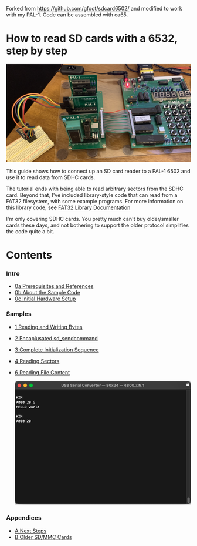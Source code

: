 Forked from https://github.com/gfoot/sdcard6502/ and modified to work with my PAL-1. Code can be assembled with ca65.

# How to read SD cards with a 6532, step by step

<img src="img/PALsdcardreader6502.jpg" title="SD card reader in a circuit">

This guide shows how to connect up an SD card reader to a PAL-1 6502 and use it to read data from SDHC cards.

The tutorial ends with being able to read arbitrary sectors from the SDHC card.
Beyond that, I've included library-style code that can read from a FAT32 filesystem,
with some example programs.  For more information on this library code, see
[FAT32 Library Documentation](doc/FAT32Library.md)

I'm only covering SDHC cards.  You pretty much can't buy older/smaller
cards these days, and not bothering to support the older protocol simplifies
the code quite a bit.

# Contents

### Intro
* [0a Prerequisites and References](doc/0a_Prereqs.md)
* [0b About the Sample Code](doc/0b_SampleCode.md)
* [0c Initial Hardware Setup](doc/0c_HardwareSetup.md)

### Samples
* [1  Reading and Writing Bytes](doc/1_ReadingWritingBytes.md)
* [2  Encaplusated sd\_sendcommand](doc/2_SendCommand.md)
* [3  Complete Initialization Sequence](doc/3_Initialization.md)
* [4  Reading Sectors](doc/4_ReadingSectors.md)
* [6  Reading File Content](src/test_dumpfile.s)
  
  <img src="img/Hello%20World.png" title="test_dumpfile.s output">
  
### Appendices
* [A  Next Steps](doc/A_NextSteps.md)
* [B  Older SD/MMC Cards](doc/B_OlderCards.md)

